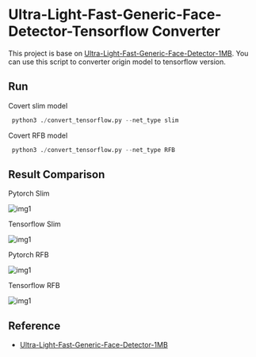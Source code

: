# Ultra-Light-Fast-Generic-Face-Detector-Tensorflow Converter

 This project is base on [Ultra-Light-Fast-Generic-Face-Detector-1MB](https://github.com/Linzaer/Ultra-Light-Fast-Generic-Face-Detector-1MB). You can use this script to converter origin model to tensorflow version.
 
## Run
Covert slim model
```Python
 python3 ./convert_tensorflow.py --net_type slim
```

Covert RFB model
```Python
 python3 ./convert_tensorflow.py --net_type RFB
```
 
##  Result Comparison
 Pytorch Slim
 
![img1](https://github.com/jason9075/Ultra-Light-Fast-Generic-Face-Detector_Tensorflow-Model-Converter/blob/master/imgs/test_output_origin_slim.jpg)

 Tensorflow Slim

![img1](https://github.com/jason9075/Ultra-Light-Fast-Generic-Face-Detector_Tensorflow-Model-Converter/blob/master/imgs/test_output_slim.jpg)

 Pytorch RFB

![img1](https://github.com/jason9075/Ultra-Light-Fast-Generic-Face-Detector_Tensorflow-Model-Converter/blob/master/imgs/test_output_origin_RFB.jpg)

 Tensorflow RFB

![img1](https://github.com/jason9075/Ultra-Light-Fast-Generic-Face-Detector_Tensorflow-Model-Converter/blob/master/imgs/test_output_RFB.jpg)
 
##  Reference
- [Ultra-Light-Fast-Generic-Face-Detector-1MB](https://github.com/Linzaer/Ultra-Light-Fast-Generic-Face-Detector-1MB)

